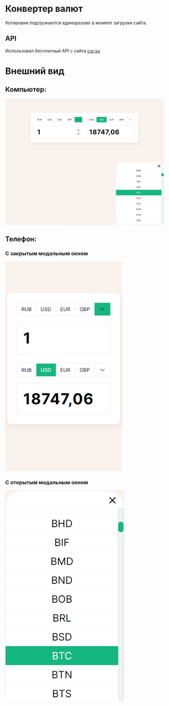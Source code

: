 # Конвертер валют

Котировки подгружаются единоразово в момент загрузки сайта.

## API

Использовал бесплатный API c сайта [cur.su](https://cur.su/pages/api)

# Внешний вид

## Компьютер:  
![Внешний вид (компьютер)](./readme_images/desktop.png)  
## Телефон:  
### С закрытым модальным окном  
![Внешний вид с закрытым модальным окном (телефон)](./readme_images/phone_currancy-converter.png)  
### С открытым модальным окном  
![Внешний вид с открытым модальным окном (телефон)](./readme_images/phone_modal.png)  

